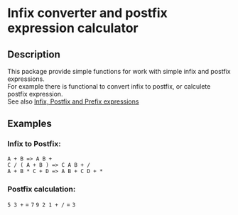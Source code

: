 # Infix converter and postfix expression calculator

## Description
This package provide simple functions for work with simple infix and postfix expressions.  
For example there is functional to convert infix to postfix, or calculete postfix expression.  
See also [Infix, Postfix and Prefix expressions](http://www.cs.man.ac.uk/~pjj/cs212/fix.html#:~:text=Infix%20notation%3A%20X%20%2B%20Y,to%20give%20the%20final%20answer.%22)
## Examples
### Infix to Postfix:
```golang
A + B => A B +  
C / ( A + B ) => C A B + /  
A + B * C + D => A B + C D + *
```
### Postfix calculation:
```5 3 +``` = ```7```
```9 2 1 + /``` = ```3```
